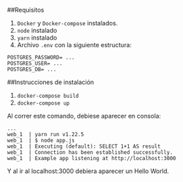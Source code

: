 ##Requisitos
1. `Docker` y `Docker-compose` instalados.
2. `node` instalado
3. `yarn` instalado
4. Archivo `.env` con la siguiente estructura:
```
POSTGRES_PASSWORD= ...
POSTGRES_USER= ...
POSTGRES_DB= ...
```

##Instrucciones de instalación

1. `docker-compose build`
2. `docker-compose up`

Al correr este comando, debiese aparecer en consola:

```
...
web_1  | yarn run v1.22.5
web_1  | $ node app.js
web_1  | Executing (default): SELECT 1+1 AS result
web_1  | Connection has been established successfully.
web_1  | Example app listening at http://localhost:3000
```

Y al ir al localhost:3000 debiera aparecer un Hello World.